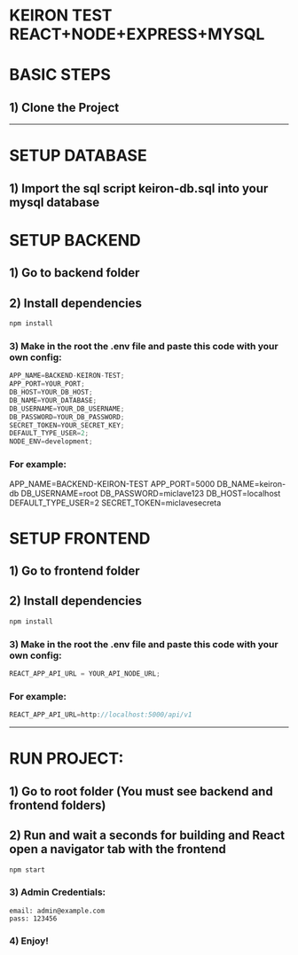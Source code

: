 # KEIRON TEST REACT+NODE+EXPRESS+MYSQL

# BASIC STEPS

## 1) Clone the Project

---

# SETUP DATABASE

## 1) Import the sql script keiron-db.sql into your mysql database

# SETUP BACKEND

## 1) Go to backend folder

## 2) Install dependencies

```bash
npm install
```

### 3) Make in the root the .env file and paste this code with your own config:

```js
APP_NAME=BACKEND-KEIRON-TEST;
APP_PORT=YOUR_PORT;
DB_HOST=YOUR_DB_HOST;
DB_NAME=YOUR_DATABASE;
DB_USERNAME=YOUR_DB_USERNAME;
DB_PASSWORD=YOUR_DB_PASSWORD;
SECRET_TOKEN=YOUR_SECRET_KEY;
DEFAULT_TYPE_USER=2;
NODE_ENV=development;
```

### For example:

APP_NAME=BACKEND-KEIRON-TEST
APP_PORT=5000
DB_NAME=keiron-db
DB_USERNAME=root
DB_PASSWORD=miclave123
DB_HOST=localhost
DEFAULT_TYPE_USER=2
SECRET_TOKEN=miclavesecreta


# SETUP FRONTEND

## 1) Go to frontend folder

## 2) Install dependencies

```bash
npm install
```

### 3) Make in the root the .env file and paste this code with your own config:

```js
REACT_APP_API_URL = YOUR_API_NODE_URL;
```

### For example:

```js
REACT_APP_API_URL=http://localhost:5000/api/v1
```

---

# RUN PROJECT:

## 1) Go to root folder (You must see backend and frontend folders)

## 2) Run and wait a seconds for building and React open a navigator tab with the frontend

```bash
npm start
```

### 3) Admin Credentials:

```text
email: admin@example.com
pass: 123456
```

### 4) Enjoy!
